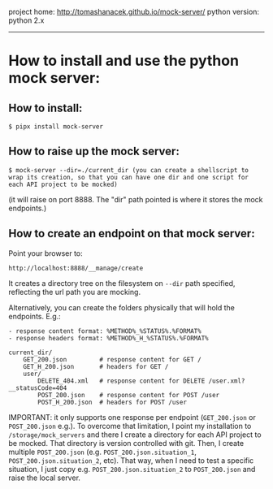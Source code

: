 project home: http://tomashanacek.github.io/mock-server/
python version: python 2.x

---

# How to install and use the python mock server:

## How to install:

    $ pipx install mock-server

## How to raise up the mock server:

    $ mock-server --dir=./current_dir (you can create a shellscript to wrap its creation, so that you can have one dir and one script for each API project to be mocked)

(it will raise on port 8888. The "dir" path pointed is where it stores the mock endpoints.)

## How to create an endpoint on that mock server:

Point your browser to:

    http://localhost:8888/__manage/create

It creates a directory tree on the filesystem on `--dir` path specified, reflecting the url path you are mocking.

Alternatively, you can create the folders physically that will hold the endpoints. E.g.:

```
- response content format: %METHOD%_%STATUS%.%FORMAT%
- response headers format: %METHOD%_H_%STATUS%.%FORMAT%

current_dir/
    GET_200.json         # response content for GET /
    GET_H_200.json       # headers for GET /
    user/
        DELETE_404.xml   # response content for DELETE /user.xml?__statusCode=404
        POST_200.json    # response content for POST /user
        POST_H_200.json  # headers for POST /user
```

IMPORTANT: it only supports one response per endpoint (`GET_200.json` or `POST_200.json` e.g.).
To overcome that limitation, I point my installation to `/storage/mock_servers` and there I create a directory
for each API project to be mocked. That directory is version controlled with git.
Then, I create multiple `POST_200.json` (e.g. `POST_200.json.situation_1`, `POST_200.json.situation_2`, etc).
That way, when I need to test a specific situation, I just copy e.g. `POST_200.json.situation_2` to `POST_200.json` and raise the local server.
